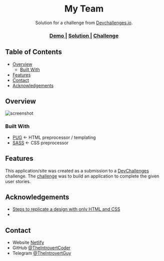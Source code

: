 <!-- Please update value in the {}  -->

<h1 align="center">My Team</h1>

<div align="center">
   Solution for a challenge from  <a href="http://devchallenges.io" target="_blank">Devchallenges.io</a>.
</div>

<div align="center">
  <h3>
    <a href="https://challange-2-my-team.netlify.app">
      Demo
    </a>
    <span> | </span>
    <a href="https://github.com/TheIntrovertCoder/devChallenges_mySolution/tree/main/responsive-challanges/My-Team">
      Solution
    </a>
    <span> | </span>
    <a href="https://devchallenges.io/challenges/hhmesazsqgKXrTkYkt0U">
      Challenge
    </a>
  </h3>
</div>

<!-- TABLE OF CONTENTS -->

## Table of Contents

- [Overview](#overview)
  - [Built With](#built-with)
- [Features](#features)
- [Contact](#contact)
- [Acknowledgements](#acknowledgements)

<!-- OVERVIEW -->

## Overview

![screenshot](https://user-images.githubusercontent.com/16707738/92399059-5716eb00-f132-11ea-8b14-bcacdc8ec97b.png)

### Built With

<!-- This section should list any major frameworks that you built your project using. Here are a few examples.-->

- [PUG](https://pugjs.org/api/getting-started.html) <- HTML preprocessor / templating 
- [SASS](https://sass-lang.com/) <- CSS preprocessor

## Features

<!-- List the features of your application or follow the template. Don't share the figma file here :) -->

This application/site was created as a submission to a [DevChallenges](https://devchallenges.io/challenges) challenge. The [challenge](https://devchallenges.io/challenges/hhmesazsqgKXrTkYkt0U) was to build an application to complete the given user stories.


## Acknowledgements

<!-- This section should list any articles or add-ons/plugins that helps you to complete the project. This is optional but it will help you in the future. For exmpale -->

- [Steps to replicate a design with only HTML and CSS](https://devchallenges-blogs.web.app/how-to-replicate-design/)
- 
## Contact

- Website [Netlify](https://theintrovertguy.netlify.app})
- GitHub [@TheIntrovertCoder](https://www.github.com/TheIntrovertCoder})
- Telegram [@TheIntrovertGuy](https://t.me/TheIntrovertGuy)
